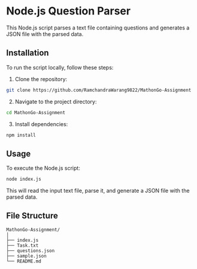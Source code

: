 # Node.js Question Parser

This Node.js script parses a text file containing questions and generates a JSON file with the parsed data.

## Installation

To run the script locally, follow these steps:

1. Clone the repository:

```bash
git clone https://github.com/RamchandraWarang9822/MathonGo-Assignment
```

2. Navigate to the project directory:

```bash
cd MathonGo-Assignment
```

3. Install dependencies:

```bash
npm install
```

## Usage

To execute the Node.js script:

```bash
node index.js
```

This will read the input text file, parse it, and generate a JSON file with the parsed data.

## File Structure

```
MathonGo-Assignment/
│
├── index.js
├── Task.txt
├── questions.json
├── sample.json
└── README.md
```
